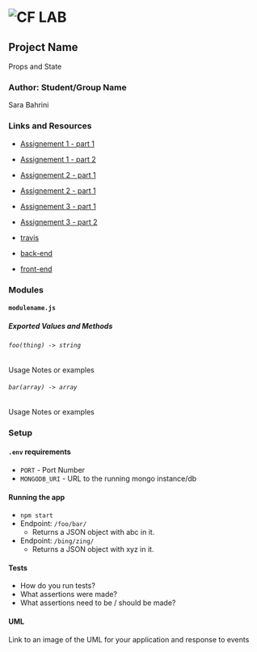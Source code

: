 ![CF](http://i.imgur.com/7v5ASc8.png) LAB
=================================================

## Project Name
Props and State

### Author: Student/Group Name
Sara Bahrini

### Links and Resources
* [Assignement 1 - part 1](https://codesandbox.io/s/0xv68w91w0)
* [Assignement 1 - part 2](https://codesandbox.io/s/vy7z0lx4z3)
* [Assignement 2 - part 1]()
* [Assignement 2 - part 1]()
* [Assignement 3 - part 1]()
* [Assignement 3 - part 2]()

* [travis](http://xyz.com)
* [back-end](http://xyz.com)
* [front-end](http://xyz.com)

### Modules
#### `modulename.js`
##### Exported Values and Methods

###### `foo(thing) -> string`
Usage Notes or examples

###### `bar(array) -> array`
Usage Notes or examples

### Setup
#### `.env` requirements
* `PORT` - Port Number
* `MONGODB_URI` - URL to the running mongo instance/db

#### Running the app
* `npm start`
* Endpoint: `/foo/bar/`
  * Returns a JSON object with abc in it.
* Endpoint: `/bing/zing/`
  * Returns a JSON object with xyz in it.

#### Tests
* How do you run tests?
* What assertions were made?
* What assertions need to be / should be made?

#### UML
Link to an image of the UML for your application and response to events
